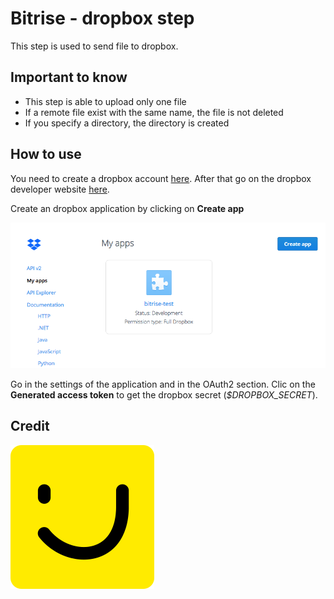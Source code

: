 # Bitrise - dropbox step

This step is used to send file to dropbox.

## Important to know

* This step is able to upload only one file
* If a remote file exist with the same name, the file is not deleted
* If you specify a directory, the directory is created


## How to use

You need to create a dropbox account [here](https://www.dropbox.com). After that go on the dropbox developer website [here](https://www.dropbox.com/developers).

Create an dropbox application by clicking on **Create app**

![DropboxCreateApplication](docs/dropbox-create-app.png)

Go in the settings of the application and in the OAuth2 section. Clic on the **Generated access token** to get the dropbox secret (*$DROPBOX_SECRET*).

## Credit

![PagesJaunes](docs/pagesjaunes.png)